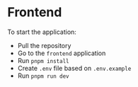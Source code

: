 # Frontend

To start the application:
- Pull the repository
- Go to the `frontend` application
- Run `pnpm install`
- Create `.env` file based on `.env.example`
- Run `pnpm run dev`